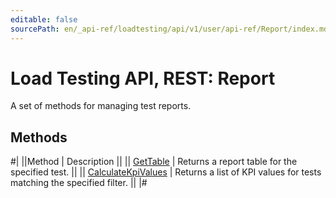 ```yaml
---
editable: false
sourcePath: en/_api-ref/loadtesting/api/v1/user/api-ref/Report/index.md
---
```


# Load Testing API, REST: Report

A set of methods for managing test reports.

## Methods

#|
||Method | Description ||
|| [GetTable](getTable.md) | Returns a report table for the specified test. ||
|| [CalculateKpiValues](calculateKpiValues.md) | Returns a list of KPI values for tests matching the specified filter. ||
|#